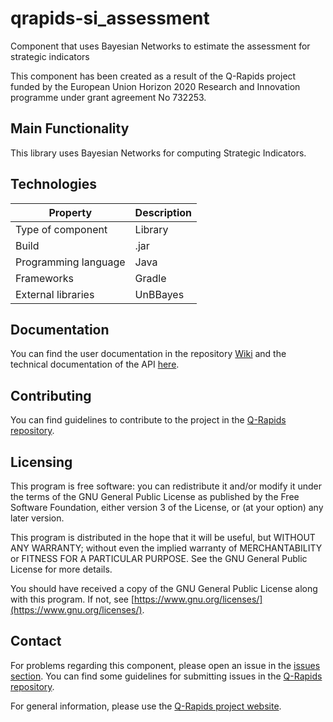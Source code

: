 # qrapids-si_assessment
Component that uses Bayesian Networks to estimate the assessment for strategic indicators

This component has been created as a result of the Q-Rapids project funded by the European Union Horizon 2020 Research and Innovation programme under grant agreement No 732253.

## Main Functionality
This library uses Bayesian Networks for computing Strategic Indicators.

## Technologies
|Property|Description|
| -------------------- | ---------|
| Type of component    | Library  |
| Build                | .jar     |
| Programming language | Java     |
| Frameworks           | Gradle   |
| External libraries   | UnBBayes |

## Documentation
You can find the user documentation in the repository [Wiki](https://github.com/q-rapids/qrapids-si_assessment/wiki) and the technical documentation of the API [here](https://q-rapids.github.io/qrapids-si_assessment).

## Contributing
You can find guidelines to contribute to the project in the [Q-Rapids repository](https://github.com/q-rapids/q-rapids/blob/master/CONTRIBUTING.md).

## Licensing
This program is free software: you can redistribute it and/or modify 	it under the terms of the GNU General Public License as published by 	the Free Software Foundation, either version 3 of the License, or 	 (at your option) any later version.

This program is distributed in the hope that it will be useful, but WITHOUT ANY WARRANTY; without even the implied warranty of MERCHANTABILITY or FITNESS FOR A PARTICULAR PURPOSE.  See the GNU General Public License for more details.

You should have received a copy of the GNU General Public License along with this program.  If not, see [https://www.gnu.org/licenses/](https://www.gnu.org/licenses/).


## Contact
For problems regarding this component, please open an issue in the [issues section](https://github.com/q-rapids/qrapids-si_assessment/issues). You can find some guidelines for submitting issues in the [Q-Rapids repository](https://github.com/q-rapids/q-rapids/blob/master/CONTRIBUTING.md).

For general information, please use the [Q-Rapids project website](http://www.q-rapids.eu/contact).
